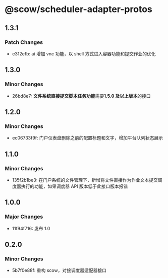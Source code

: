 # @scow/scheduler-adapter-protos

## 1.3.1

### Patch Changes

- e312efb: ai 增加 vnc 功能，以 shell 方式进入容器功能和提交作业的优化

## 1.3.0

### Minor Changes

- 26bd8e7: **文件系统直接提交脚本任务功能**需要**1.5.0 及以上版本**的接口

## 1.2.0

### Minor Changes

- ec06733f9f: 门户仪表盘删除之前的配置标题和文字，增加平台队列状态展示

## 1.1.0

### Minor Changes

- 135f2b1be3: 在门户系统的文件管理下，新增将文件直接作为作业文本提交调度器执行的功能，如果调度器 API 版本低于此接口版本报错

## 1.0.0

### Major Changes

- 11f94f716: 发布 1.0

## 0.2.0

### Minor Changes

- 5b7f0e88f: 重构 scow，对接调度器适配器接口
